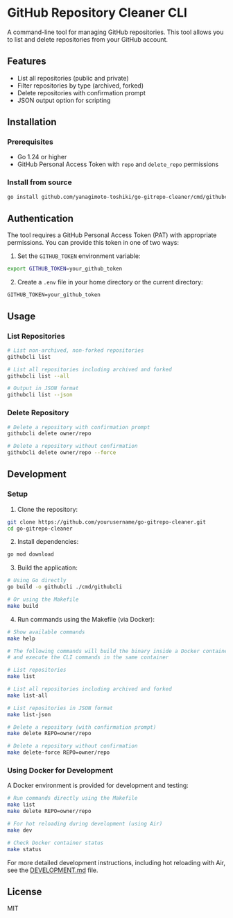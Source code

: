 # GitHub Repository Cleaner CLI

A command-line tool for managing GitHub repositories. This tool allows you to list and delete repositories from your GitHub account.

## Features

- List all repositories (public and private)
- Filter repositories by type (archived, forked)
- Delete repositories with confirmation prompt
- JSON output option for scripting

## Installation

### Prerequisites

- Go 1.24 or higher
- GitHub Personal Access Token with `repo` and `delete_repo` permissions

### Install from source

```bash
go install github.com/yanagimoto-toshiki/go-gitrepo-cleaner/cmd/githubcli@latest
```

## Authentication

The tool requires a GitHub Personal Access Token (PAT) with appropriate permissions. You can provide this token in one of two ways:

1. Set the `GITHUB_TOKEN` environment variable:

```bash
export GITHUB_TOKEN=your_github_token
```

2. Create a `.env` file in your home directory or the current directory:

```
GITHUB_TOKEN=your_github_token
```

## Usage

### List Repositories

```bash
# List non-archived, non-forked repositories
githubcli list

# List all repositories including archived and forked
githubcli list --all

# Output in JSON format
githubcli list --json
```

### Delete Repository

```bash
# Delete a repository with confirmation prompt
githubcli delete owner/repo

# Delete a repository without confirmation
githubcli delete owner/repo --force
```

## Development

### Setup

1. Clone the repository:

```bash
git clone https://github.com/yourusername/go-gitrepo-cleaner.git
cd go-gitrepo-cleaner
```

2. Install dependencies:

```bash
go mod download
```

3. Build the application:

```bash
# Using Go directly
go build -o githubcli ./cmd/githubcli

# Or using the Makefile
make build
```

4. Run commands using the Makefile (via Docker):

```bash
# Show available commands
make help

# The following commands will build the binary inside a Docker container
# and execute the CLI commands in the same container

# List repositories
make list

# List all repositories including archived and forked
make list-all

# List repositories in JSON format
make list-json

# Delete a repository (with confirmation prompt)
make delete REPO=owner/repo

# Delete a repository without confirmation
make delete-force REPO=owner/repo
```

### Using Docker for Development

A Docker environment is provided for development and testing:

```bash
# Run commands directly using the Makefile
make list
make delete REPO=owner/repo

# For hot reloading during development (using Air)
make dev

# Check Docker container status
make status
```

For more detailed development instructions, including hot reloading with Air, see the [DEVELOPMENT.md](DEVELOPMENT.md) file.

## License

MIT
